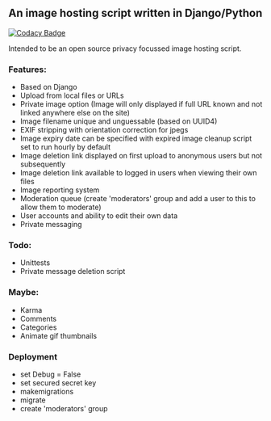 ## An image hosting script written in Django/Python

[![Codacy Badge](https://api.codacy.com/project/badge/Grade/7e1b9453f54840ff8d219f170ce196b8)](https://www.codacy.com/app/emojipeach/djangur?utm_source=github.com&amp;utm_medium=referral&amp;utm_content=emojipeach/djangur&amp;utm_campaign=Badge_Grade)

Intended to be an open source privacy focussed image hosting script. 

### Features:
* Based on Django
* Upload from local files or URLs
* Private image option (Image will only displayed if full URL known and not linked anywhere else on the site)
* Image filename unique and unguessable (based on UUID4)
* EXIF stripping with orientation correction for jpegs
* Image expiry date can be specified with expired image cleanup script set to run hourly by default
* Image deletion link displayed on first upload to anonymous users but not subsequently
* Image deletion link available to logged in users when viewing their own files
* Image reporting system
* Moderation queue (create 'moderators' group and add a user to this to allow them to moderate)
* User accounts and ability to edit their own data
* Private messaging 
    
### Todo:
* Unittests
* Private message deletion script

### Maybe:
* Karma
* Comments
* Categories
* Animate gif thumbnails 

### Deployment
* set Debug = False
* set secured secret key
* makemigrations
* migrate
* create 'moderators' group